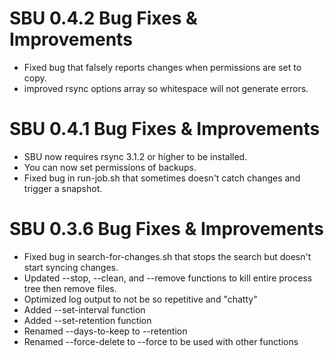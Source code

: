 # SBU 0.4.2 Bug Fixes & Improvements
- Fixed bug that falsely reports changes when permissions are set to copy.
- improved rsync options array so whitespace will not generate errors.

# SBU 0.4.1 Bug Fixes & Improvements
- SBU now requires rsync 3.1.2 or higher to be installed.
- You can now set permissions of backups.
- Fixed bug in run-job.sh that sometimes doesn't catch changes and trigger a snapshot.

# SBU 0.3.6 Bug Fixes & Improvements
- Fixed bug in search-for-changes.sh that stops the search but doesn't start syncing changes.
- Updated --stop, --clean, and --remove functions to kill entire process tree then remove files.
- Optimized log output to not be so repetitive and "chatty"
- Added --set-interval function
- Added --set-retention function
- Renamed --days-to-keep to --retention
- Renamed --force-delete to --force to be used with other functions
